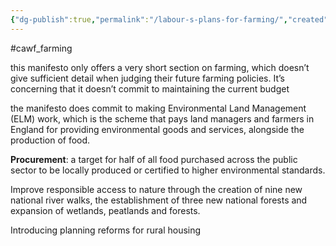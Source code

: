 ```yaml
---
{"dg-publish":true,"permalink":"/labour-s-plans-for-farming/","created":"2025-10-23T17:42:42.079+01:00","updated":"2025-10-23T18:06:08.622+01:00"}
---
```


#cawf_farming 

this manifesto only offers a very short section on farming, which doesn’t give sufficient detail when judging their future farming policies. It’s concerning that it doesn’t commit to maintaining the current budget

the manifesto does commit to making Environmental Land Management (ELM) work, which is the scheme that pays land managers and farmers in England for providing environmental goods and services, alongside the production of food.

**Procurement**: a target for half of all food purchased across the public sector to be locally produced or certified to higher environmental standards.

Improve responsible access to nature through the creation of nine new national river walks, the establishment of three new national forests and expansion of wetlands, peatlands and forests.

Introducing planning reforms for rural housing
